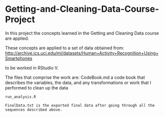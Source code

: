 # Getting-and-Cleaning-Data-Course-Project


In this project the concepts learned in the Getting and Cleaning Data course are applied.

These concepts are applied to a set of data obtained from:
http://archive.ics.uci.edu/ml/datasets/Human+Activity+Recognition+Using+Smartphones

to be worked in RStudio V.


The files that comprise the work are:
    CodeBook.md a code book that describes the variables, the data, and any transformations or work that I performed to clean up the data
    
    run_analysis.R 
    
    FinalData.txt is the exported final data after going through all the sequences described above.
